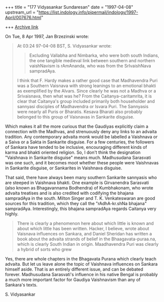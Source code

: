 +++
title = "177 Vidyasankar Sundaresan"
date = "1997-04-08"
upstream_url = "https://list.indology.info/pipermail/indology/1997-April/007676.html"

+++
[Archive link](https://list.indology.info/pipermail/indology/1997-April/007676.html)



On Tue, 8 Apr 1997, Jan Brzezinski wrote:

> At 03:24 97-04-08 BST, S. Vidyasankar wrote:
> >
> >
> >Excluding Vallabha and Nimbarka, who were both south Indians, the one
> >tangible medieval link between southern and northern vaishNavism is
> >rAmAnanda, who was from the SrIvaishNava sampradAya. 
> >
> I think that F. Hardy makes a rather good case that Madhavendra Puri was a
> Southern Vaisnava with strong leanings to an emotional bhakti as exemplified
> by the Alvars. Since clearly he was not a Madhva or a Srivaisnava, then what
> was he? From the Caitanya-caritamrita, it is clear that Caitanya's group
> included primarily both householder and sannyasi disciples of Madhavendra or
> Isvara Puri. The Sannyasis were nearly all Puris or Bharatis. Kesava Bharati
> also probably belonged to this group of Vaisnavas in Sankarite disguise.

Which makes it all the more curious that the Gaudiyas explicitly claim a
connection with the Madhvas, and strenuously deny any links to an advaita
tradition. Any contemporary advaita monk would be labelled a Vaishnava or
a Saiva or a Sakta in Sankarite disguise. For a few centuries, the
followers of Sankara have tended to be inclusive, encouraging different
kinds of karma and bhakti oriented religion. So, I don't think the
designation "Vaishnava in Sankarite disguise" means much. Madhusudana
Sarasvati was one such, and it becomes moot whether these people were
Vaishnavas in Sankarite disguise, or Sankarites in Vaishnava disguise. 

That said, there have always been many southern Sankarite sannyasis who
are steeped in Vaishnava bhakti. One example is Girvanendra Sarasvati
(also known as Bhagavannama Bodhendra) of Kumbhakonam, who wrote advaita
treatises and is also credited with codifying the bhajana sampradAya in
the south. Milton Singer and T. K. Venkateswaran are good sources for this
tradition, which they call the "rAdhA-kr.shNa bhajana" sampradAya.
Interestingly, this bhajana sampradAya regards Caitanya very highly. 

> There is clearly a phenomenon here about which little is known and about
> which little has been written. Hacker, I believe, wrote about Vaisnava
> influences on Sankara, and Daniel Sheridan has written a book about the
> advaita strands of belief in the Bhaagavata-puraa.na, which is clearly South
> Indian in origin. Maadhavendra Puri was clearly a hybrid of sorts who grew

Yes, there are whole chapters in the Bhagavata Purana which clearly teach
advaita. But let us leave alone the topic of Vaishnava influences on
Sankara himself aside. That is an entirely different issue, and can be
debated forever. Madhusudana Sarasvati's influence in his native Bengal is
probably a much more important factor for Gaudiya Vaishnavism than any of
Sankara's texts. 

S. Vidyasankar





